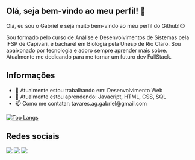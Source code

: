 <h2>Olá, seja bem-vindo ao meu perfil! 👋</h2>
  <p>Olá, eu sou o Gabriel e seja muito bem-vindo ao meu perfil do Github!😊</p>
  <p>Sou formado pelo curso de Análise e Desenvolvimentos de Sistemas pela IFSP de Capivari, e bacharel em Biologia pela Unesp de Rio Claro. Sou apaixonado por tecnologia e adoro sempre aprender mais sobre. Atualmente me dedicando para me tornar um futuro dev FullStack.</p>

<h2>Informações</h2>
  <ul>
  <li>🔭 Atualmente estou trabalhando em: Desenvolvimento Web</li>
  <li>🌱 Atualmente estou aprendendo: Javacript, HTML, CSS, SQL</li>
  <li>📫 Como me contatar: tavares.ag.gabriel@gmail.com</li>
  </ul>
  
[![Top Langs](https://github-readme-stats.vercel.app/api/top-langs/?username=Tavaropolis&layout=compact)](https://github.com/anuraghazra/github-readme-stats)

<h2>Redes sociais</h2>
  <div> 
    <a href = "mailto:tavares.ag.gabriel@gmail.com"><img src="https://img.shields.io/badge/-Gmail-%23333?style=for-the-badge&logo=gmail&logoColor=white" target="_blank"></a>
    <a href="https://www.linkedin.com/in/gabriel-tavares-69478b219/" target="_blank"><img src="https://img.shields.io/badge/-LinkedIn-%230077B5?style=for-the-badge&logo=linkedin&logoColor=white" target="_blank"></a>
    <a href="https://twitter.com/Tavaropolis" target="_blank"><img src="https://img.shields.io/badge/Twitter-1DA1F2?style=for-the-badge&logo=twitter&logoColor=white" target="_blank"></a>
